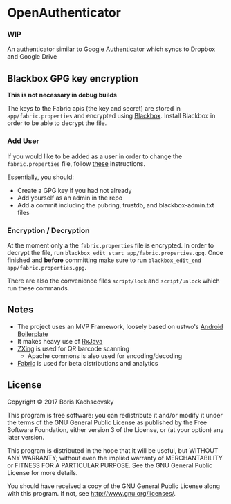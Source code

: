 # OpenAuthenticator

### WIP

An authenticator similar to Google Authenticator which syncs to Dropbox and Google Drive


## Blackbox GPG key encryption

__This is not necessary in debug builds__

The keys to the Fabric apis (the key and secret) are stored in `app/fabric.properties` and encrypted using [Blackbox](https://github.com/StackExchange/blackbox). Install Blackbox in order to be able to decrypt the file.


### Add User

If you would like to be added as a user in order to change the `fabric.properties` file, follow [these](https://github.com/StackExchange/blackbox#how-to-indoctrinate-a-new-user-into-the-system) instructions.

Essentially, you should:

- Create a GPG key if you had not already
- Add yourself as an admin in the repo
- Add a commit including the pubring, trustdb, and blackbox-admin.txt files

### Encryption / Decryption

At the moment only a the `fabric.properties` file is encrypted. In order to decrypt the file, run `blackbox_edit_start app/fabric.properties.gpg`.
Once finished and **before** committing make sure to run `blackbox_edit_end app/fabric.properties.gpg`.

There are also the convenience files `script/lock` and `script/unlock` which run these commands.

## Notes

- The project uses an MVP Framework, loosely based on ustwo's [Android Boilerplate](https://github.com/ustwo/android-boilerplate)
- It makes heavy use of [RxJava](https://github.com/ReactiveX/RxJava)
- [ZXing](https://github.com/zxing/zxing) is used for QR barcode scanning
    - Apache commons is also used for encoding/decoding
- [Fabric](https://fabric.io/home) is used for beta distributions and analytics

## License

Copyright &copy; 2017 Boris Kachscovsky

This program is free software: you can redistribute it and/or modify
it under the terms of the GNU General Public License as published by
the Free Software Foundation, either version 3 of the License, or
(at your option) any later version.

This program is distributed in the hope that it will be useful,
but WITHOUT ANY WARRANTY; without even the implied warranty of
MERCHANTABILITY or FITNESS FOR A PARTICULAR PURPOSE.  See the
GNU General Public License for more details.

You should have received a copy of the GNU General Public License
along with this program.  If not, see <http://www.gnu.org/licenses/>.
